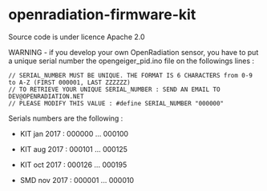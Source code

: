 # openradiation-firmware-kit

Source code is under licence Apache 2.0

WARNING - if you develop your own OpenRadiation sensor, you have to put a unique serial number the opengeiger_pid.ino file on the followings lines : 
    
    // SERIAL_NUMBER MUST BE UNIQUE. THE FORMAT IS 6 CHARACTERS from 0-9 to A-Z (FIRST 000001, LAST ZZZZZZ) 
    // TO RETRIEVE YOUR UNIQUE SERIAL_NUMBER : SEND AN EMAIL TO DEV@OPENRADIATION.NET
    // PLEASE MODIFY THIS VALUE : #define SERIAL_NUMBER "000000"

Serials numbers are the following :
* KIT jan 2017 : 000000 ... 000100
* KIT aug 2017 : 000101 ... 000125
* KIT oct 2017 : 000126 ... 000195

* SMD nov 2017 : 000001 ... 000010 
